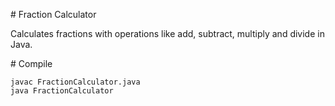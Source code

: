 # Fraction Calculator

Calculates fractions with operations like add, subtract, multiply and divide in Java.

# Compile

```
javac FractionCalculator.java
java FractionCalculator
```
